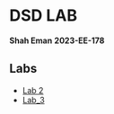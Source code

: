 # DSD LAB
**Shah Eman**
**2023-EE-178**

## Labs 

* [Lab 2](https://github.com/Shah-Eman/DSD_2023_EE_178/blob/main/Lab%20_2/readme.md)
* [Lab_3](https://github.com/Shah-Eman/DSD_2023_EE_178/blob/main/Lab%20_3/readme.md)
